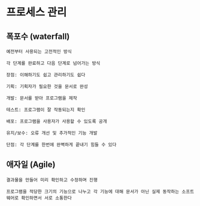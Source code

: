 # 프로세스 관리

## 폭포수 (waterfall)
```
예전부터 사용되는 고전적인 방식

각 단계를 완료하고 다음 단계로 넘어가는 방식

장점: 이해하기도 쉽고 관리하기도 쉽다

기획: 기획자가 필요한 것을 문서로 완성

개발: 문서를 받아 프로그램을 제작

테스트: 프로그램이 잘 작동되는지 확인

배포: 프로그램을 사용자가 사용할 수 있도록 공개

유지/보수: 오류 개선 및 추가적인 기능 개발

단점: 각 단계를 한번에 완벽하게 끝내기 힘들 수 있다
```

## 애자일 (Agile)
```
결과물을 만들어 미리 확인하고 수정하며 진행

프로그램을 적당한 크기의 기능으로 나누고 각 기능에 대해 문서가 아닌 실제 동작하는 소프트웨어로 확인하면서 서로 소통한다
```
